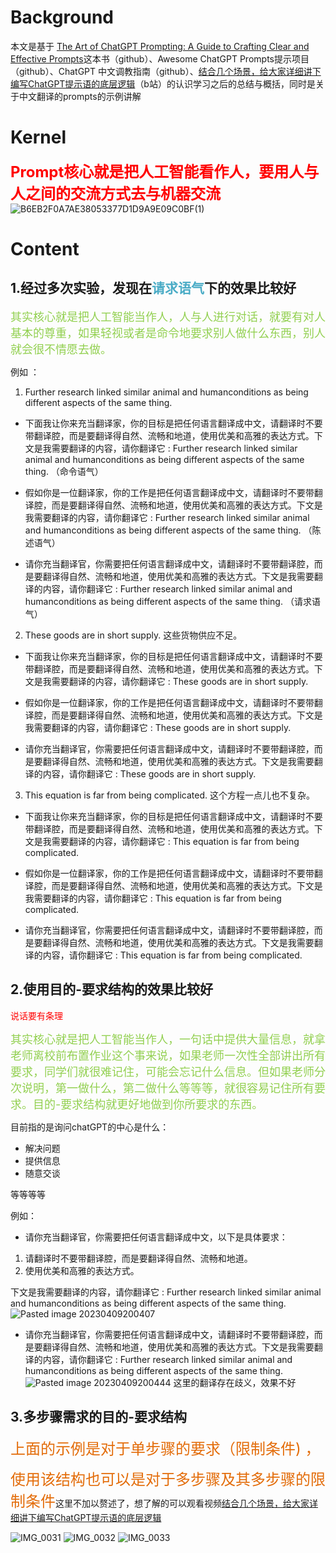 # Background

本文是基于 [The Art of ChatGPT Prompting: A Guide to Crafting Clear and Effective Prompts](https://app.gumroad.com/d/8edb526c76f0f913adc3780524ee59d0)这本书（github）、Awesome ChatGPT Prompts提示项目（github）、ChatGPT 中文调教指南（github）、[结合几个场景，给大家详细讲下编写ChatGPT提示语的底层逻辑](https://www.bilibili.com/video/BV1SV4y1D75t?vd_source=1512cc0e78d295c1c62bd406ba7acda9)（b站）的认识学习之后的总结与概括，同时是关于中文翻译的prompts的示例讲解

# Kernel
**<font color="#ff0000" size = 5>Prompt核心就是把人工智能看作人，要用人与人之间的交流方式去与机器交流</font>**
![B6EB2F0A7AE38053377D1D9A9E09C0BF(1)](https://s1.vika.cn/space/2023/04/10/e9a60d92f05c48439ae12f5b51354f05)

# Content
## 1.**经过多次实验，发现在<font color="#4bacc6">请求语气</font>下的效果比较好**


<font color="#92d050" size = 4>其实核心就是把人工智能当作人，人与人进行对话，就要有对人基本的尊重，如果轻视或者是命令地要求别人做什么东西，别人就会很不情愿去做。</font>


例如 ：

1. Further research linked similar animal and humanconditions as being different aspects of the same thing.

- 下面我让你来充当翻译家，你的目标是把任何语言翻译成中文，请翻译时不要带翻译腔，而是要翻译得自然、流畅和地道，使用优美和高雅的表达方式。下文是我需要翻译的内容，请你翻译它 : Further research linked similar animal and humanconditions as being different aspects of the same thing. （命令语气）

- 假如你是一位翻译家，你的工作是把任何语言翻译成中文，请翻译时不要带翻译腔，而是要翻译得自然、流畅和地道，使用优美和高雅的表达方式。下文是我需要翻译的内容，请你翻译它 : Further research linked similar animal and humanconditions as being different aspects of the same thing.  （陈述语气）

- 请你充当翻译官，你需要把任何语言翻译成中文，请翻译时不要带翻译腔，而是要翻译得自然、流畅和地道，使用优美和高雅的表达方式。下文是我需要翻译的内容，请你翻译它 : Further research linked similar animal and humanconditions as being different aspects of the same thing.  （请求语气）



2. These goods are in short supply.     这些货物供应不足。

- 下面我让你来充当翻译家，你的目标是把任何语言翻译成中文，请翻译时不要带翻译腔，而是要翻译得自然、流畅和地道，使用优美和高雅的表达方式。下文是我需要翻译的内容，请你翻译它 :  These goods are in short supply.

- 假如你是一位翻译家，你的工作是把任何语言翻译成中文，请翻译时不要带翻译腔，而是要翻译得自然、流畅和地道，使用优美和高雅的表达方式。下文是我需要翻译的内容，请你翻译它 :  These goods are in short supply.

- 请你充当翻译官，你需要把任何语言翻译成中文，请翻译时不要带翻译腔，而是要翻译得自然、流畅和地道，使用优美和高雅的表达方式。下文是我需要翻译的内容，请你翻译它 :  These goods are in short supply.


3. This equation is far from being complicated.    这个方程一点儿也不复杂。


- 下面我让你来充当翻译家，你的目标是把任何语言翻译成中文，请翻译时不要带翻译腔，而是要翻译得自然、流畅和地道，使用优美和高雅的表达方式。下文是我需要翻译的内容，请你翻译它 :  This equation is far from being complicated.

- 假如你是一位翻译家，你的工作是把任何语言翻译成中文，请翻译时不要带翻译腔，而是要翻译得自然、流畅和地道，使用优美和高雅的表达方式。下文是我需要翻译的内容，请你翻译它 : This equation is far from being complicated.

- 请你充当翻译官，你需要把任何语言翻译成中文，请翻译时不要带翻译腔，而是要翻译得自然、流畅和地道，使用优美和高雅的表达方式。下文是我需要翻译的内容，请你翻译它 :  This equation is far from being complicated.



## 2.使用目的-要求结构的效果比较好


<font color="#ff0000">说话要有条理</font>

<font color="#92d050" size = 4>其实核心就是把人工智能当作人，一句话中提供大量信息，就拿老师离校前布置作业这个事来说，如果老师一次性全部讲出所有要求，同学们就很难记住，可能会忘记什么信息。但如果老师分次说明，第一做什么，第二做什么等等等，就很容易记住所有要求。目的-要求结构就更好地做到你所要求的东西。</font>


目前指的是询问chatGPT的中心是什么：
- 解决问题
- 提供信息
- 随意交谈

等等等等


例如：

+ 请你充当翻译官，你需要把任何语言翻译成中文，以下是具体要求：
1. 请翻译时不要带翻译腔，而是要翻译得自然、流畅和地道。
2. 使用优美和高雅的表达方式。

下文是我需要翻译的内容，请你翻译它 : 
Further research linked similar animal and humanconditions as being different aspects of the same thing. 
![Pasted image 20230409200407](https://s1.vika.cn/space/2023/04/10/bf124d2cc9074da3a5bb1674832fc1a6)


+ 请你充当翻译官，你需要把任何语言翻译成中文，请翻译时不要带翻译腔，而是要翻译得自然、流畅和地道，使用优美和高雅的表达方式。下文是我需要翻译的内容，请你翻译它 : Further research linked similar animal and humanconditions as being different aspects of the same thing.  
![Pasted image 20230409200444](https://s1.vika.cn/space/2023/04/10/15fdcb4dc8af479b91e70b8b4c8158dd)
这里的翻译存在歧义，效果不好




## 3.多步骤需求的目的-要求结构


<font color="#e36c09" size = 5>上面的示例是对于单步骤的要求（限制条件) ，

使用该结构也可以是对于多步骤及其多步骤的限制条件</font>这里不加以赘述了，想了解的可以观看视频[结合几个场景，给大家详细讲下编写ChatGPT提示语的底层逻辑](https://www.bilibili.com/video/BV1SV4y1D75t?vd_source=1512cc0e78d295c1c62bd406ba7acda9)

![IMG_0031](https://s1.vika.cn/space/2023/04/10/f8be2565aec545af993c1c282e51c8ee)
![IMG_0032](https://s1.vika.cn/space/2023/04/10/f436503e6dc447c8a096cf477090478a)
![IMG_0033](https://s1.vika.cn/space/2023/04/10/11b7c78c36eb4b86843e5a586362cfbc)
